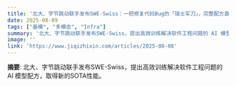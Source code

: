 ```yaml
---
title: '北大、字节跳动联手发布SWE-Swiss：一把修复代码Bug的「瑞士军刀」，完整配方直指开源SOTA'
date: 2025-08-09
tags: ["基模", "多模态", "Infra"]
summary: '北大、字节跳动联手发布SWE-Swiss，提出高效训练解决软件工程问题的 AI 模型配方，取得新的SOTA性能。'
image: ''
link: 'https://www.jiqizhixin.com/articles/2025-08-08'
---
```

**摘要**: 北大、字节跳动联手发布SWE-Swiss，提出高效训练解决软件工程问题的 AI 模型配方，取得新的SOTA性能。
